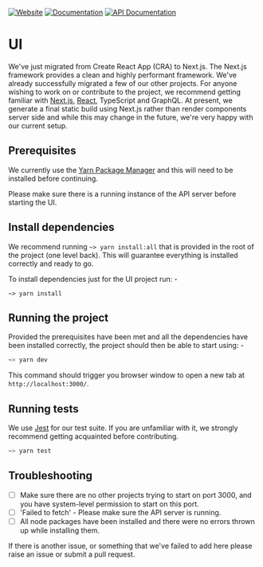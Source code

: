 [![Website](https://img.shields.io/badge/Scale8-Website-9042e7)](https://scale8.com)
[![Documentation](https://img.shields.io/badge/Scale8-Documentation-39cce0)](https://scale8.github.io/docs)
[![API Documentation](https://img.shields.io/badge/Scale8-API%20Documentation-ff0084)](https://scale8.github.io/api-docs)

# UI

We've just migrated from Create React App (CRA) to Next.js.
The Next.js framework provides a clean and highly performant framework.
We've already successfully migrated a few of our other projects.
For anyone wishing to work on or contribute to the project, we recommend getting familiar with [Next.js](https://nextjs.org/), [React](https://reactjs.org/), TypeScript and GraphQL.
At present, we generate a final static build using Next.js rather than render components server side and while this may change in the future, we're very happy with our current setup.

## Prerequisites

We currently use the [Yarn Package Manager](https://yarnpkg.com/) and this will need to be installed before continuing.

Please make sure there is a running instance of the API server before starting the UI.

## Install dependencies

We recommend running ```~> yarn install:all``` that is provided in the root of the project (one level back).
This will guarantee everything is installed correctly and ready to go.

To install dependencies just for the UI project run: -

```~> yarn install```

## Running the project

Provided the prerequisites have been met and all the dependencies have been installed correctly, the project should then be able to start using: -

```bash
~> yarn dev
```

This command should trigger you browser window to open a new tab at ```http://localhost:3000/```.

## Running tests

We use [Jest](https://jestjs.io/) for our test suite. If you are unfamiliar with it, we strongly recommend getting acquainted before contributing.

```bash
~> yarn test
```

## Troubleshooting

- [ ] Make sure there are no other projects trying to start on port 3000, and you have system-level permission to start on this port.
- [ ] 'Failed to fetch' - Please make sure the API server is running.
- [ ] All node packages have been installed and there were no errors thrown up while installing them.

If there is another issue, or something that we've failed to add here please raise an issue or submit a pull request.
